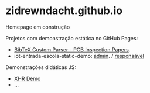 # zidrewndacht.github.io
Homepage em construção

Projetos com demonstração estática no GitHub Pages:
- [BibTeX Custom Parser - PCB Inspection Papers](https://zidrewndacht.github.io/bibtex-custom-parser).
- iot-entrada-escola-static-demo: [admin](https://zidrewndacht.github.io/iot-entrada-escola-static-demo). / [responsável](https://zidrewndacht.github.io/iot-entrada-escola-static-demo/resp.html) 

Demonstrações didáticas JS:
- [XHR Demo](https://zidrewndacht.github.io/xhr-demo)
- ...
